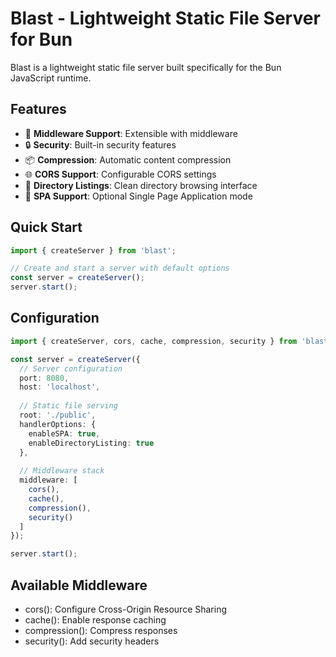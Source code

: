 # Blast - Lightweight Static File Server for Bun

Blast is a lightweight static file server built specifically for the Bun JavaScript runtime.

## Features

- 🧩 **Middleware Support**: Extensible with middleware
- 🔒 **Security**: Built-in security features
- 📦 **Compression**: Automatic content compression
- 🌐 **CORS Support**: Configurable CORS settings
- 📂 **Directory Listings**: Clean directory browsing interface
- 📱 **SPA Support**: Optional Single Page Application mode

## Quick Start

```typescript
import { createServer } from 'blast';

// Create and start a server with default options
const server = createServer();
server.start();
```

## Configuration
```typescript
import { createServer, cors, cache, compression, security } from 'blast';

const server = createServer({
  // Server configuration
  port: 8080,
  host: 'localhost',
  
  // Static file serving
  root: './public',
  handlerOptions: {
    enableSPA: true,
    enableDirectoryListing: true
  },
  
  // Middleware stack
  middleware: [
    cors(),
    cache(),
    compression(),
    security()
  ]
});

server.start();
```

## Available Middleware
* cors(): Configure Cross-Origin Resource Sharing
* cache(): Enable response caching
* compression(): Compress responses
* security(): Add security headers


